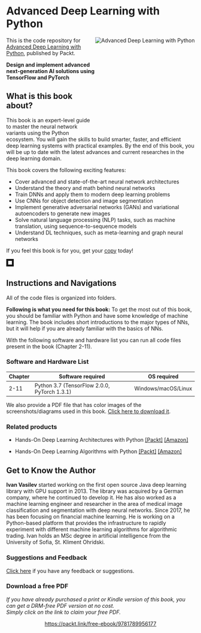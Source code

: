 


# Advanced Deep Learning with Python

<a href="https://www.packtpub.com/data/advanced-deep-learning-with-python?utm_source=github&utm_medium=repository&utm_campaign=9781838644482"><img src="https://www.packtpub.com/media/catalog/product/cache/e4d64343b1bc593f1c5348fe05efa4a6/9/7/9781789956177-original_1_1.jpg" alt="Advanced Deep Learning with Python" height="256px" align="right"></a>

This is the code repository for [Advanced Deep Learning with Python](https://www.packtpub.com/data/advanced-deep-learning-with-python?utm_source=github&utm_medium=repository&utm_campaign=9781838644482), published by Packt.

**Design and implement advanced next-generation AI solutions using TensorFlow and PyTorch**

## What is this book about?
This book is an expert-level guide to master the neural network variants using the Python ecosystem. You will gain the skills to build smarter, faster, and efficient deep learning systems with practical examples. By the end of this book, you will be up to date with the latest advances and current researches in the deep learning domain.

This book covers the following exciting features: 
* Cover advanced and state-of-the-art neural network architectures
* Understand the theory and math behind neural networks
* Train DNNs and apply them to modern deep learning problems
* Use CNNs for object detection and image segmentation
* Implement generative adversarial networks (GANs) and variational autoencoders to generate new images
* Solve natural language processing (NLP) tasks, such as machine translation, using sequence-to-sequence models
* Understand DL techniques, such as meta-learning and graph neural networks

If you feel this book is for you, get your [copy](https://www.amazon.com/dp/178995617X) today!

<a href="https://www.packtpub.com/?utm_source=github&utm_medium=banner&utm_campaign=GitHubBanner"><img src="https://raw.githubusercontent.com/PacktPublishing/GitHub/master/GitHub.png" alt="https://www.packtpub.com/" border="5" /></a>

## Instructions and Navigations
All of the code files is organized into folders. 


**Following is what you need for this book:**
To get the most out of this book, you should be familiar with Python and have some knowledge of machine learning. The book includes short introductions to the major types of NNs, but it will help if you are already familiar with the basics of NNs.

With the following software and hardware list you can run all code files present in the book (Chapter 2-11).

### Software and Hardware List

| Chapter  | Software required                                     | OS required                        |
| -------- | ------------------------------------------------------| -----------------------------------|
| 2-11     | Python 3.7 (TensorFlow 2.0.0, PyTorch 1.3.1)          | Windows/macOS/Linux                |

We also provide a PDF file that has color images of the screenshots/diagrams used in this book. [Click here to download it](https://static.packt-cdn.com/downloads/9781789956177_ColorImages.pdf).


### Related products <Other books you may enjoy>
* Hands-On Deep Learning Architectures with Python [[Packt]](https://www.packtpub.com/big-data-and-business-intelligence/hands-deep-learning-architectures-python?utm_source=github&utm_medium=repository&utm_campaign=9781788998086) [[Amazon]](https://www.amazon.com/dp/1788998081)

* Hands-On Deep Learning Algorithms with Python [[Packt]](https://www.packtpub.com/big-data-and-business-intelligence/hands-deep-learning-algorithms-python?utm_source=github&utm_medium=repository&utm_campaign=9781789344158) [[Amazon]](https://www.amazon.com/dp/1789344158)

## Get to Know the Author
**Ivan Vasilev**
 started working on the first open source Java deep learning library with GPU support in 2013. The library was acquired by a German company, where he continued to develop it. He has also worked as a machine learning engineer and researcher in the area of medical image classification and segmentation with deep neural networks. Since 2017, he has been focusing on financial machine learning. He is working on a Python-based platform that provides the infrastructure to rapidly experiment with different machine learning algorithms for algorithmic trading. Ivan holds an MSc degree in artificial intelligence from the University of Sofia, St. Kliment Ohridski.


### Suggestions and Feedback
[Click here](https://docs.google.com/forms/d/e/1FAIpQLSdy7dATC6QmEL81FIUuymZ0Wy9vH1jHkvpY57OiMeKGqib_Ow/viewform) if you have any feedback or suggestions.

### Download a free PDF

 <i>If you have already purchased a print or Kindle version of this book, you can get a DRM-free PDF version at no cost.<br>Simply click on the link to claim your free PDF.</i>
<p align="center"> <a href="https://packt.link/free-ebook/9781789956177">https://packt.link/free-ebook/9781789956177 </a> </p>